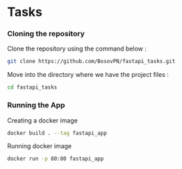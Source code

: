 # Tasks

### Cloning the repository

Clone the repository using the command below :
```bash
git clone https://github.com/BosovPN/fastapi_tasks.git
```

Move into the directory where we have the project files : 
```bash
cd fastapi_tasks
```

### Running the App

Creating a docker image
```bash
docker build . --tag fastapi_app
```

Running docker image
```bash
docker run -p 80:80 fastapi_app
```
